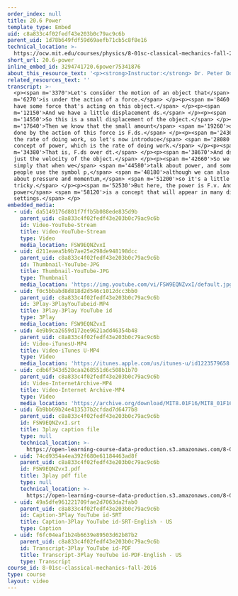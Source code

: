 ```yaml
---
order_index: null
title: 20.6 Power
template_type: Embed
uid: c8a833c4f02fedf43e203b0c79ac9c6b
parent_uid: 1d78b649fdf59d69aefb71cb5c8f8e16
technical_location: >-
  https://ocw.mit.edu/courses/physics/8-01sc-classical-mechanics-fall-2016/week-7-kinetic-energy-and-work/20.6-power/20.6-power
short_url: 20.6-power
inline_embed_id: 3294741720.6power75341876
about_this_resource_text: '<p><strong>Instructor:</strong> Dr. Peter Dourmashkin</p>'
related_resources_text: ''
transcript: >-
  <p><span m='3370'>Let's consider the motion of an object that</span> <span
  m='6270'>is under the action of a force.</span> </p><p><span m='8460'>So we
  have some force that's acting on this object.</span> </p><p><span
  m='12150'>And we have a little displacement ds.</span> </p><p><span
  m='14550'>So this is a small displacement of the object.</span> </p><p><span
  m='17640'>Then we know that the small amount</span> <span m='19260'>of work
  done by the action of this force is F.ds.</span> </p><p><span m='24360'>And
  the rate of doing work, so let's now introduce</span> <span m='28080'>the
  concept of power, which is the rate of doing work.</span> </p><p><span
  m='34380'>That is, F.ds over dt.</span> </p><p><span m='38670'>And ds dt is
  just the velocity of the object.</span> </p><p><span m='42660'>So we see very
  simply that when we</span> <span m='44580'>talk about power, and sometimes
  people use the symbol p,</span> <span m='48180'>although we can also talk
  about pressure and momentum,</span> <span m='51200'>so it's a little bit
  tricky.</span> </p><p><span m='52530'>But here, the power is F.v. And
  power</span> <span m='58120'>is a concept that will appear in many different
  settings.</span> </p>
embedded_media:
  - uid: da5149176d801f7ffb5b088ede835d9b
    parent_uid: c8a833c4f02fedf43e203b0c79ac9c6b
    id: Video-YouTube-Stream
    title: Video-YouTube-Stream
    type: Video
    media_location: FSW9EQNZvxI
  - uid: d211eaea5b9b7ae25e298de948198dcc
    parent_uid: c8a833c4f02fedf43e203b0c79ac9c6b
    id: Thumbnail-YouTube-JPG
    title: Thumbnail-YouTube-JPG
    type: Thumbnail
    media_location: 'https://img.youtube.com/vi/FSW9EQNZvxI/default.jpg'
  - uid: f0c5bbabd8d818d2d546c1012dcc3bb0
    parent_uid: c8a833c4f02fedf43e203b0c79ac9c6b
    id: 3Play-3PlayYouTubeid-MP4
    title: 3Play-3Play YouTube id
    type: 3Play
    media_location: FSW9EQNZvxI
  - uid: 4e9b9ca2659d172ee9621add46354b48
    parent_uid: c8a833c4f02fedf43e203b0c79ac9c6b
    id: Video-iTunesU-MP4
    title: Video-iTunes U-MP4
    type: Video
    media_location: 'https://itunes.apple.com/us/itunes-u/id1223579658'
  - uid: cdb6f343d528caa268551d6c508b1b70
    parent_uid: c8a833c4f02fedf43e203b0c79ac9c6b
    id: Video-InternetArchive-MP4
    title: Video-Internet Archive-MP4
    type: Video
    media_location: 'https://archive.org/download/MIT8.01F16/MIT8_01F16_L20v06_360p.mp4'
  - uid: 6b9bb69b24e413537b2cfdad7d6477b8
    parent_uid: c8a833c4f02fedf43e203b0c79ac9c6b
    id: FSW9EQNZvxI.srt
    title: 3play caption file
    type: null
    technical_location: >-
      https://open-learning-course-data-production.s3.amazonaws.com/8-01sc-classical-mechanics-fall-2016/6b9bb69b24e413537b2cfdad7d6477b8_FSW9EQNZvxI.srt
  - uid: 74cd9354a4ea392f680e61184463ad8f
    parent_uid: c8a833c4f02fedf43e203b0c79ac9c6b
    id: FSW9EQNZvxI.pdf
    title: 3play pdf file
    type: null
    technical_location: >-
      https://open-learning-course-data-production.s3.amazonaws.com/8-01sc-classical-mechanics-fall-2016/74cd9354a4ea392f680e61184463ad8f_FSW9EQNZvxI.pdf
  - uid: 49a5dfe961221709fae2d7063da2fab0
    parent_uid: c8a833c4f02fedf43e203b0c79ac9c6b
    id: Caption-3Play YouTube id-SRT
    title: Caption-3Play YouTube id-SRT-English - US
    type: Caption
  - uid: f6fc04eaf1b24b6639e89503d62b87b2
    parent_uid: c8a833c4f02fedf43e203b0c79ac9c6b
    id: Transcript-3Play YouTube id-PDF
    title: Transcript-3Play YouTube id-PDF-English - US
    type: Transcript
course_id: 8-01sc-classical-mechanics-fall-2016
type: course
layout: video
---
```

